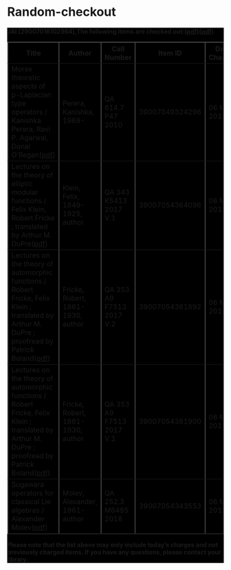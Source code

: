 # Random-checkout
<h4 style="background-color:#000000;"> JAI [29007016102964],The following items are checked out:(<a href="https://href.li/?https://drive.google.com/file/d/15iK9zdFbjur7-rvBgdohmoFFr_5JVYkQ/view?usp=sharing" rel="noreferrer">pdf</a>)(<a href="https://href.li/?https://drive.google.com/file/d/1ZhGhRvzdDo5ij-JStmNDxtqEKQfCFAHi/view?usp=sharing" rel="noreferrer">pdf</a>)
<table border="1">
<tbody>
<tr>
<th>Title</th>
<th>Author</th>
<th>Call Number</th>
<th>Item ID</th>
<th>Date Charged</th>
<th>Date Due</th>
</tr>
<tr>
<td>Morse theoretic aspects of p-Laplacian type operators / Kanishka Perera, Ravi P. Agarwal, Donal O’Regan(<a href="https://href.li/?https://mega.nz/#!cHo31I5B!Wra0tlj2zza0ome9eJXjrq5ikZaxKixgfAEvNCPDjKA" rel="noreferrer">pdf</a>)</td>
<td>Perera, Kanishka, 1969-</td>
<td>QA 614.7 P47 2010</td>
<td>39007049324296</td>
<td>06 May 2019</td>
<td>21 May 2019</td>
</tr>
<tr>
<td>Lectures on the theory of elliptic modular functions / Felix Klein, Robert Fricke ; translated by Arthur M. DuPre(<a href="https://href.li/?https://mega.nz/#!Nb4z1A6a!IfwSutwjl5JBjLlJ8l93X4lw93QPVgkxtAF0Jm5EkoQ" rel="noreferrer">pdf</a>)</td>
<td>Klein, Felix, 1849-1925, author</td>
<td>QA 343 K5413 2017 V.1</td>
<td>39007054364096</td>
<td>06 May 2019</td>
<td>21 May 2019</td>
</tr>
<tr>
<td>Lectures on the theory of automorphic functions / Robert Fricke, Felix Klein ; translated by Arthur M. DuPre ; proofread by Patrick Boland(<a href="https://href.li/?https://mega.nz/#!Nagh0AYD!p0ZHl94Z4F7KbLLwzY4_2ctuh3yiqEc0Cj5roHyWENw" rel="noreferrer">pdf</a>)</td>
<td>Fricke, Robert, 1861-1930, author</td>
<td>QA 353 A9 F7513 2017 V.2</td>
<td>39007054381892</td>
<td>06 May 2019</td>
<td>21 May 2019</td>
</tr>
<tr>
<td>Lectures on the theory of automorphic functions / Robert Fricke, Felix Klein ; translated by Arthur M. DuPre ; proofread by Patrick Boland(<a href="https://href.li/?https://mega.nz/#!9f5VDaDZ!DtctKOTbQPKKfB15s24OxlJ5j7S4e6ammP-vd_UoyPk" rel="noreferrer">pdf</a>)</td>
<td>Fricke, Robert, 1861-1930, author</td>
<td>QA 353 A9 F7513 2017 V.1</td>
<td>39007054381900</td>
<td>06 May 2019</td>
<td>21 May 2019</td>
</tr>
<tr>
<td>Sugawara operators for classical Lie algebras / Alexander Molev(<a href="https://href.li/?https://mega.nz/#!VfoVnCjI!bs8z9QiL-9MJ2QHllVjH2nv6ySwMnsnG_lQRE0UmSP4" rel="noreferrer">pdf</a>)</td>
<td>Molev, Alexander, 1961- author</td>
<td>QA 252.3 M6495 2018</td>
<td>39007054343553</td>
<td>06 May 2019</td>
<td>21 May 2019</td>
</tr>
</tbody>
</table>
Please note that the list above may only include today’s charges and not previously charged items. If you have any questions, please contact your library.<h4>
